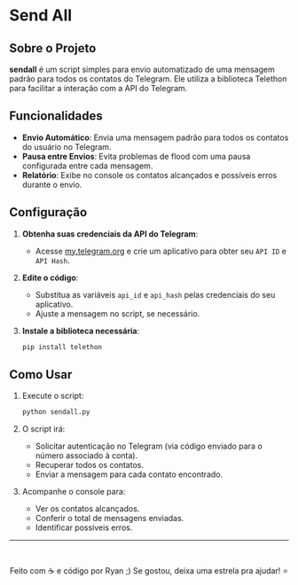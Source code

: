 # Send All

## Sobre o Projeto

**sendall** é um script simples para envio automatizado de uma mensagem padrão para todos os contatos do Telegram. Ele utiliza a biblioteca Telethon para facilitar a interação com a API do Telegram.

## Funcionalidades

- **Envio Automático**: Envia uma mensagem padrão para todos os contatos do usuário no Telegram.
- **Pausa entre Envios**: Evita problemas de flood com uma pausa configurada entre cada mensagem.
- **Relatório**: Exibe no console os contatos alcançados e possíveis erros durante o envio.

## Configuração

1. **Obtenha suas credenciais da API do Telegram**:
   - Acesse [my.telegram.org](https://my.telegram.org/) e crie um aplicativo para obter seu `API ID` e `API Hash`.

2. **Edite o código**:
   - Substitua as variáveis `api_id` e `api_hash` pelas credenciais do seu aplicativo.
   - Ajuste a mensagem no script, se necessário.

3. **Instale a biblioteca necessária**:
   ```bash
   pip install telethon
   ```

## Como Usar

1. Execute o script:
   ```bash
   python sendall.py
   ```

2. O script irá:
   - Solicitar autenticação no Telegram (via código enviado para o número associado à conta).
   - Recuperar todos os contatos.
   - Enviar a mensagem para cada contato encontrado.

3. Acompanhe o console para:
   - Ver os contatos alcançados.
   - Conferir o total de mensagens enviadas.
   - Identificar possíveis erros.

---

<br/>

<div align="center">

Feito com ☕ e código por Ryan ;) Se gostou, deixa uma estrela pra ajudar! ⭐

</div>